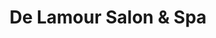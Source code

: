 ---
title: "De Lamour Salon & Spa"
url: /port-jefferson/de-lamour-salon-and-spa/
shop: hairdresser
---